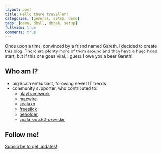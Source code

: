 ```yaml
---
layout: post
title: Hello there traveller!
categories: [general, setup, demo]
tags: [demo, dbyll, dbtek, setup]
fullview: true
comments: true
---
```


Once upon a time, convinced by a friend named Gareth, I decided to create this blog. There are plenty more of them around and they have a huge head start, but if this one goes viral, I guess I owe you a beer Gareth!

Who am I?
-----
* big Scala enthusiast, following newet IT trends
* community supporter, who contributed to:
    * [playframework](https://github.com/playframework/playframework)
    * [macwire](https://github.com/adamw/macwire)
    * [scalaxb](https://github.com/eed3si9n/scalaxb)
    * [freeslick](https://github.com/smootoo/freeslick)
    * [beholder](https://github.com/VirtusLab/beholder)
    * [scala-ouath2-provider](https://github.com/nulab/scala-oauth2-provider)

Follow me!
-----
[Subscribe to get updates!](https://mkljakubowski.github.io/feed.xml)